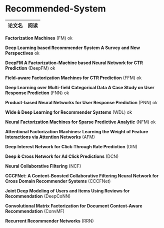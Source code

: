 # Recommended-System #

|论文名|阅读|
|---|---|

**Factorization Machines** (FM) ok

**Deep Learning based Recommender System A Survey and New Perspectives** ok

**DeepFM A Factorization-Machine based Neural Network for CTR Prediction** (DeepFM) ok

**Field-aware Factorization Machines for CTR Prediction** (FFM) ok

**Deep Learning over Multi-field Categorical Data A Case Study on User Response Prediction** (FNN) ok

**Product-based Neural Networks for User Response Prediction** (PNN) ok

**Wide & Deep Learning for Recommender Systems** (WDL) ok

**Neural Factorization Machines for Sparse Predictive Analytic** (NFM) ok

**Attentional Factorization Machines: Learning the Weight of Feature Interactions via Attention Networks** (AFM)

**Deep Interest Network for Click-Through Rate Prediction** (DIN)

**Deep & Cross Network for Ad Click Predictions** (DCN)

**Neural Collaborative Filtering** (NCF)

**CCCFNet: A Content-Boosted Collaborative Filtering Neural Network for Cross Domain Recommender Systems** (CCCFNet)

**Joint Deep Modeling of Users and Items Using Reviews for Recommendation** (DeepCoNN)

**Convolutional Matrix Factorization for Document Context-Aware Recommendation** (ConvMF)

**Recurrent Recommender Networks** (RRN)